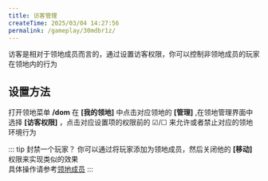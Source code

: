 ```yaml
---
title: 访客管理
createTime: 2025/03/04 14:27:56
permalink: /gameplay/30mdbr1z/
---
```


访客是相对于领地成员而言的，通过设置访客权限，你可以控制非领地成员的玩家在领地内的行为

## 设置方法

打开领地菜单 **/dom** 在 **[我的领地]** 中点击对应领地的 **[管理]** ,在领地管理界面中选择 **[访客权限]** ，点击对应设置项的权限前的 ☑/☐ 来允许或者禁止对应的领地环境行为

::: tip 封禁一个玩家？
你可以通过将玩家添加为领地成员，然后关闭他的 **[移动]** 权限来实现类似的效果\
具体操作请参考[领地成员](../guan-li-ling-di/ling-di-cheng-yuan.md)
:::
